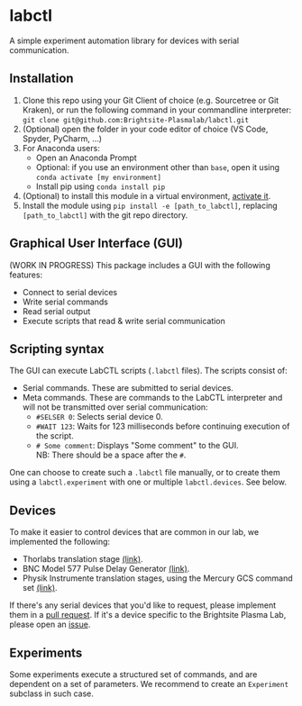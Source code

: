 # labctl
A simple experiment automation library for devices with serial communication. 

## Installation
1. Clone this repo using your Git Client of choice (e.g. Sourcetree or Git Kraken), or run the following command in your commandline interpreter:<br/>
`git clone git@github.com:Brightsite-Plasmalab/labctl.git`
1. (Optional) open the folder in your code editor of choice (VS Code, Spyder, PyCharm, ...)
1. For Anaconda users:
   - Open an Anaconda Prompt
   - Optional: if you use an environment other than `base`, open it using `conda activate [my environment]`
   - Install pip using `conda install pip`
1. (Optional) to install this module in a virtual environment, [activate it](https://docs.python.org/3/library/venv.html#how-venvs-work).
1. Install the module using `pip install -e [path_to_labctl]`, replacing `[path_to_labctl]` with the git repo directory.

## Graphical User Interface (GUI)

(WORK IN PROGRESS)
This package includes a GUI with the following features:
- Connect to serial devices
- Write serial commands
- Read serial output
- Execute scripts that read & write serial communication

## Scripting syntax

The GUI can execute LabCTL scripts (`.labctl` files). The scripts consist of:
- Serial commands. These are submitted to serial devices.
- Meta commands. These are commands to the LabCTL interpreter and will not be transmitted over serial communication:
  - `#SELSER 0`: Selects serial device 0.
  - `#WAIT 123`: Waits for 123 milliseconds before continuing execution of the script.
  - `# Some comment`: Displays "Some comment" to the GUI. <br/>
  NB: There should be a space after the `#`.

One can choose to create such a `.labctl` file manually, or to create them using a `labctl.experiment` with one or multiple `labctl.devices`. See below.

## Devices
To make it easier to control devices that are common in our lab, we implemented the following:

- Thorlabs translation stage [(link)](https://www.thorlabs.com/newgrouppage9.cfm?objectgroup_id=9464).
- BNC Model 577 Pulse Delay Generator [(link)](https://www.berkeleynucleonics.com/model-577).
- Physik Instrumente translation stages, using the Mercury GCS command set [(link)](https://twiki.cern.ch/twiki/pub/ILCBDSColl/Phase2Preparations/Mercury_GCS_Commands_MS163E102.pdf).

If there's any serial devices that you'd like to request, please implement them in a [pull request](https://github.com/Brightsite-Plasmalab/labctl/pulls). If it's a device specific to the Brightsite Plasma Lab, please open an [issue](https://github.com/Brightsite-Plasmalab/labctl/issues).

## Experiments
Some experiments execute a structured set of commands, and are dependent on a set of parameters. We recommend to create an `Experiment` subclass in such case.